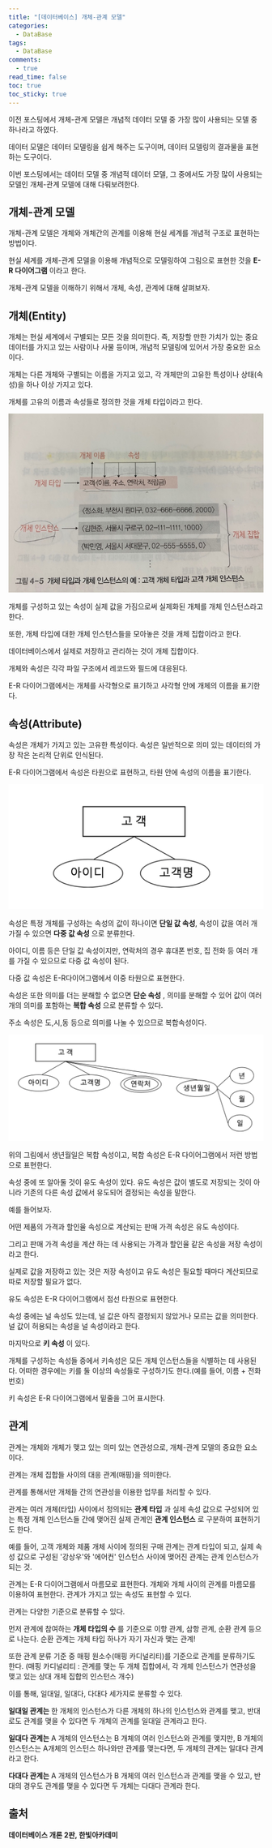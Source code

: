 ```yaml
---
title: "[데이터베이스] 개체-관계 모델"
categories:
  - DataBase
tags:
  - DataBase
comments:
  - true
read_time: false
toc: true
toc_sticky: true
---
```

이전 포스팅에서 개체-관계 모델은 개념적 데이터 모델 중 가장 많이 사용되는 모델 중 하나라고 하였다.

데이터 모델은 데이터 모델링을 쉽게 해주는 도구이며, 데이터 모델링의 결과물을 표현하는 도구이다.

이번 포스팅에서는 데이터 모델 중 개념적 데이터 모델, 그 중에서도 가장 많이 사용되는 모델인 개체-관계 모델에 대해 다뤄보려한다.

## 개체-관계 모델
개체-관계 모델은 개체와 개체간의 관계를 이용해 현실 세계를 개념적 구조로 표현하는 방법이다.

현실 세계를 개체-관계 모델을 이용해 개념적으로 모델링하여 그림으로 표현한 것을 __E-R 다이어그램__ 이라고 한다.

개체-관계 모델을 이해하기 위해서 개체, 속성, 관계에 대해 살펴보자.

## 개체(Entity)
개체는 현실 세계에서 구별되는 모든 것을 의미한다. 즉, 저장할 만한 가치가 있는 중요 데이터를 가지고 있는 사람이나 사물 등이며, 개념적 모델링에 있어서 가장 중요한 요소이다.

개체는 다른 개체와 구별되는 이름을 가지고 있고, 각 개체만의 고유한 특성이나 상태(속성)을 하나 이상 가지고 있다.

개체를 고유의 이름과 속성들로 정의한 것을 개체 타입이라고 한다.

![](/assets/img/DataBase/20200628_1.jpeg)

개체를 구성하고 있는 속성이 실제 값을 가짐으로써 실제화된 개체를 개체 인스턴스라고 한다.

또한, 개체 타입에 대한 개체 인스턴스들을 모아놓은 것을 개체 집합이라고 한다.

데이터베이스에서 실제로 저장하고 관리하는 것이 개체 집합이다.

개체와 속성은 각각 파일 구조에서 레코드와 필드에 대응된다.

E-R 다이어그램에서는 개체를 사각형으로 표기하고 사각형 안에 개체의 이름을 표기한다.

## 속성(Attribute)
속성은 개체가 가지고 있는 고유한 특성이다. 속성은 일반적으로 의미 있는 데이터의 가장 작은 논리적 단위로 인식된다.

E-R 다이어그램에서 속성은 타원으로 표현하고, 타원 안에 속성의 이름을 표기한다.

![](/assets/img/DataBase/20200628_2.png)

속성은 특정 개체를 구성하는 속성의 값이 하나이면 __단일 값 속성__, 속성이 값을 여러 개 가질 수 있으면 __다중 값 속성__ 으로 분류한다.

아이디, 이름 등은 단일 값 속성이지만, 연락처의 경우 휴대폰 번호, 집 전화 등 여러 개를 가질 수 있으므로 다중 값 속성이 된다.

다중 값 속성은 E-R다이어그램에서 이중 타원으로 표현한다.

속성은 또한 의미를 더는 분해할 수 없으면 __단순 속성__ , 의미를 분해할 수 있어 값이 여러 개의 의미를 포함하는 __복합 속성__ 으로 분류할 수 있다.

주소 속성은 도,시,동 등으로 의미를 나눌 수 있으므로 복합속성이다.

![](/assets/img/DataBase/20200628_3.png)

위의 그림에서 생년월일은 복합 속성이고, 복합 속성은 E-R 다이어그램에서 저런 방법으로 표현한다.

속성 중에 또 알아둘 것이 유도 속성이 있다. 유도 속성은 값이 별도로 저장되는 것이 아니라 기존의 다른 속성 값에서 유도되어 결정되는 속성을 말한다.

예를 들어보자. 

어떤 제품의 가격과 할인율 속성으로 계산되는 판매 가격 속성은 유도 속성이다.

그리고 판매 가격 속성을 계산 하는 데 사용되는 가격과 할인율 같은 속성을 저장 속성이라고 한다.

실제로 값을 저장하고 있는 것은 저장 속성이고 유도 속성은 필요할 때마다 계산되므로 따로 저장할 필요가 없다.

유도 속성은 E-R 다이어그램에서 점선 타원으로 표현한다.

속성 중에는 널 속성도 있는데, 널 값은 아직 결정되지 않았거나 모르는 값을 의미한다. 널 값이 허용되는 속성을 널 속성이라고 한다.

마지막으로 __키 속성__ 이 있다. 

개체를 구성하는 속성들 중에서 키속성은 모든 개체 인스턴스들을 식별하는 데 사용된다. 어떠한 경우에는 키를 둘 이상의 속성들로 구성하기도 한다.(예를 들어, 이름 + 전화번호)

키 속성은 E-R 다이어그램에서 밑줄을 그어 표시한다.

## 관계
관계는 개체와 개체가 맺고 있는 의미 있는 연관성으로, 개체-관계 모델의 중요한 요소이다.

관계는 개체 집합들 사이의 대응 관계(매핑)을 의미한다.

관계를 통해서만 개체들 간의 연관성을 이용한 업무를 처리할 수 있다.

관계는 여러 개체(타입) 사이에서 정의되는 __관계 타입__ 과 실제 속성 값으로 구성되어 있는 특정 개체 인스턴스들 간에 맺어진 실제 관계인 __관계 인스턴스__ 로 구분하여 표현하기도 한다.

예를 들어, 고객 개체와 제품 개체 사이에 정의된 구매 관계는 관계 타입이 되고, 실제 속성 값으로 구성된 '강상우'와 '에어컨' 인스턴스 사이에 맺어진 관계는 관계 인스턴스가 되는 것.

관계는 E-R 다이어그램에서 마름모로 표현한다. 개체와 개체 사이의 관계를 마름모를 이용하여 표현한다. 관계가 가지고 있는 속성도 표현할 수 있다.

관계는 다양한 기준으로 분류할 수 있다.

먼저 관계에 참여하는 __개체 타입의 수__ 를 기준으로 이항 관계, 삼항 관계, 순환 관계 등으로 나눈다. 순환 관계는 개체 타입 하나가 자기 자신과 맺는 관계!

또한 관계 분류 기준 중 매핑 원소수(매핑 카디널리티)를 기준으로 관계를 분류하기도 한다. (매핑 카디널리티 : 관계를 맺는 두 개체 집합에서, 각 개체 인스턴스가 연관성을 맺고 있는 상대 개체 집합의 인스턴스 개수)

이를 통해, 일대일, 일대다, 다대다 세가지로 분류할 수 있다.

__일대일 관계는__ 한 개체의 인스턴스가 다른 개체의 하나의 인스턴스와 관계를 맺고, 반대로도 관계를 맺을 수 있다면 두 개체의 관계를 일대일 관계라고 한다.

__일대다 관계는__ A 개체의 인스턴스는 B 개체의 여러 인스턴스와 관계를 맺지만, B 개체의 인스턴스는 A개체의 인스턴스 하나와만 관계를 맺는다면, 두 개체의 관계는 일대다 관계라고 한다.

__다대다 관계는__ A 개체의 인스턴스가 B 개체의 여러 인스턴스과 관계를 맺을 수 있고, 반대의 경우도 관계를 맺을 수 있다면 두 개체는 다대다 관계라 한다.

## 출처
__데이터베이스 개론 2판, 한빛아카데미__